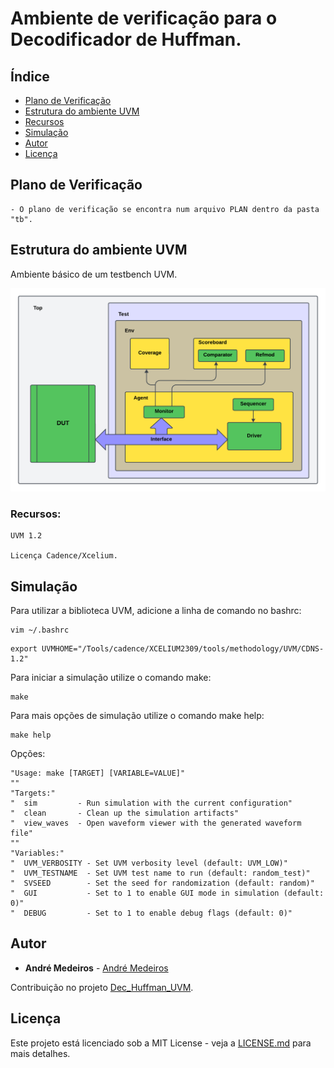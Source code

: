 # Ambiente de verificação para o Decodificador de Huffman.

## Índice
- [Plano de Verificação](#Plano-de-Verificação)
- [Estrutura do ambiente UVM](#Estrutura-do-ambiente-UVM)
- [Recursos](#Recursos)
- [Simulação](#Simulação)
- [Autor](#Autor)
- [Licença](#Licença)

## Plano de Verificação

```
- O plano de verificação se encontra num arquivo PLAN dentro da pasta "tb".
```

## Estrutura do ambiente UVM
Ambiente básico de um testbench UVM.

![](png/tb.png)

### Recursos:

```
UVM 1.2

Licença Cadence/Xcelium.
```

## Simulação

Para utilizar a biblioteca UVM, adicione a linha de comando no bashrc:

```
vim ~/.bashrc
```

```
export UVMHOME="/Tools/cadence/XCELIUM2309/tools/methodology/UVM/CDNS-1.2"
```

Para iniciar a simulação utilize o comando make:

```
make
```

Para mais opções de simulação utilize o comando make help:

```
make help
```

Opções:
```
"Usage: make [TARGET] [VARIABLE=VALUE]"
""
"Targets:"
"  sim         - Run simulation with the current configuration"
"  clean       - Clean up the simulation artifacts"
"  view_waves  - Open waveform viewer with the generated waveform file"
""
"Variables:"
"  UVM_VERBOSITY - Set UVM verbosity level (default: UVM_LOW)"
"  UVM_TESTNAME  - Set UVM test name to run (default: random_test)"
"  SVSEED        - Set the seed for randomization (default: random)"
"  GUI           - Set to 1 to enable GUI mode in simulation (default: 0)"
"  DEBUG         - Set to 1 to enable debug flags (default: 0)"
```

## Autor

* **André Medeiros** - [André Medeiros](https://github.com/andreemedeiros)

Contribuição no projeto [Dec_Huffman_UVM](https://github.com/andreemedeiros/Dec_Huffman_UVM/graphs/contributors).

## Licença

Este projeto está licenciado sob a MIT License - veja a [LICENSE.md](LICENSE.md) para mais detalhes.
